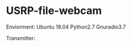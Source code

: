 # USRP-file-webcam
Enviorment: Ubuntu 18.04
            Python2.7
            Gnuradio3.7

Transmitter:
 
